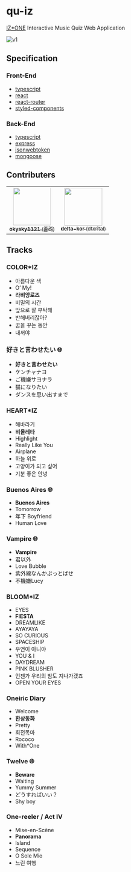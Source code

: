 # qu-iz
[IZ*ONE](https://en.wikipedia.org/wiki/Iz*One, "IZ*ONE (아이즈원)") Interactive Music Quiz Web Application

![v1](https://user-images.githubusercontent.com/48397257/129847493-9cfe52ce-8849-4a49-9cbd-9e8de07524a1.png)

## Specification
### Front-End
- [typescript](https://www.npmjs.com/package/typescript)
- [react](https://www.npmjs.com/package/react)
- [react-router](https://www.npmjs.com/package/react-router)
- [styled-components](https://www.npmjs.com/package/styled-components)

### Back-End
- [typescript](https://www.npmjs.com/package/typescript)
- [express](https://www.npmjs.com/package/express)
- [jsonwebtoken](https://www.npmjs.com/package/jsonwebtoken)
- [mongoose](https://www.npmjs.com/package/mongoose)

## Contributers
<table>
  <tr>
    <td align="center">
      <a href="https://github.com/okysky1121">
        <img src="https://avatars.githubusercontent.com/u/58683489?v=4&s=100" width="100px;" alt=""/>
        <br />
        <sub><b>okysky1121</b> (졸려)</sub>
      </a>
      <br />
    </td>
    <td align="center">
      <a href="https://github.com/okysky1121">
        <img src="https://avatars.githubusercontent.com/u/48397257?v=4&s=100" width="100px;" alt=""/>
        <br />
        <sub><b>delta-kor</b> (dtxrital)</sub>
      </a>
      <br />
    </td>
  </tr>
</table>

## Tracks
### COLOR*IZ
- 아름다운 색
- O’ My!
- **라비앙로즈**
- 비밀의 시간
- 앞으로 잘 부탁해
- 반해버리잖아?
- 꿈을 꾸는 동안
- 내꺼야

### 好きと言わせたい :globe_with_meridians:
- **好きと言わせたい**
- ケンチャナヨ
- ご機嫌サヨナラ
- 猫になりたい
- ダンスを思い出すまで

### HEART*IZ
- 해바라기
- **비올레타**
- Highlight
- Really Like You
- Airplane
- 하늘 위로
- 고양이가 되고 싶어
- 기분 좋은 안녕

### Buenos Aires :globe_with_meridians:
- **Buenos Aires**
- Tomorrow
- 年下 Boyfriend
- Human Love

### Vampire :globe_with_meridians:
- **Vampire**
- 君以外
- Love Bubble
- 紫外線なんかぷっとばせ
- 不機嫌Lucy

### BLOOM*IZ
- EYES
- **FIESTA**
- DREAMLIKE
- AYAYAYA
- SO CURIOUS
- SPACESHIP
- 우연이 아니야
- YOU & I
- DAYDREAM
- PINK BLUSHER
- 언젠가 우리의 밤도 지나가겠죠
- OPEN YOUR EYES

### Oneiric Diary
- Welcome
- **환상동화**
- Pretty
- 회전목마
- Rococo
- With*One

### Twelve :globe_with_meridians:
- **Beware**
- Waiting
- Yummy Summer
- どうすればいい？
- Shy boy

### One-reeler / Act IV
- Mise-en-Scène
- **Panorama**
- Island
- Sequence
- O Sole Mio
- 느린 여행
